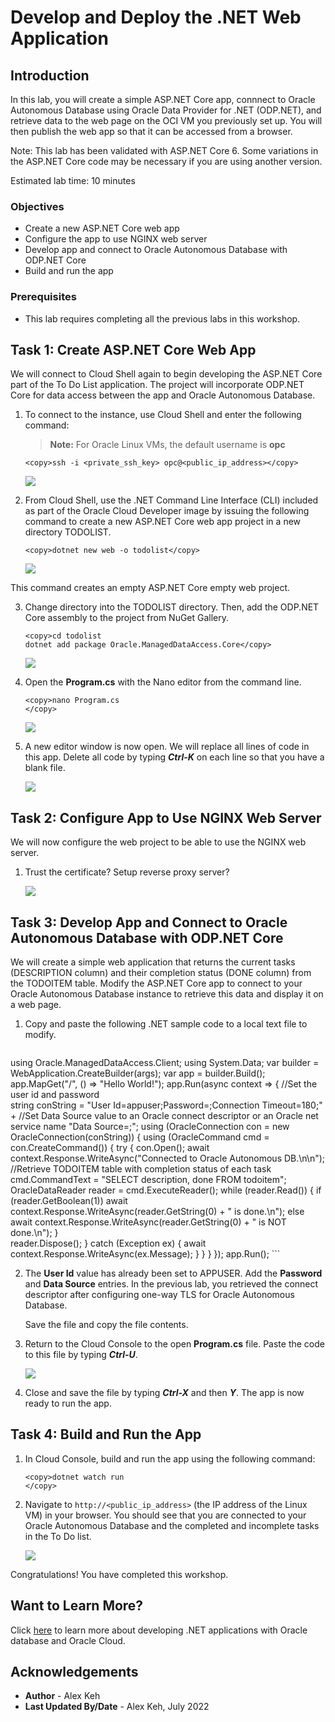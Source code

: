 # Develop and Deploy the .NET Web Application

## Introduction

In this lab, you will create a simple ASP.NET Core app, connnect to Oracle Autonomous Database using Oracle Data Provider for .NET (ODP.NET), and retrieve data to the web page on the OCI VM you previously set up. You will then publish the web app so that it can be accessed from a browser.

Note: This lab has been validated with ASP.NET Core 6. Some variations in the ASP.NET Core code may be necessary if you are using another version.

Estimated lab time: 10 minutes

### Objectives
-   Create a new ASP.NET Core web app
-   Configure the app to use NGINX web server
-   Develop app and connect to Oracle Autonomous Database with ODP.NET Core
-   Build and run the app

### Prerequisites

-   This lab requires completing all the previous labs in this workshop.

## Task 1: Create ASP.NET Core Web App

We will connect to Cloud Shell again to begin developing the ASP.NET Core part of the To Do List application. The project will incorporate ODP.NET Core for data access between the app and Oracle Autonomous Database.

1. To connect to the instance, use Cloud Shell and enter the following command:

    >**Note:** For Oracle Linux VMs, the default username is **opc**

    ```
    <copy>ssh -i <private_ssh_key> opc@<public_ip_address></copy>
    ```

    ![](images/ssh.png)

2. From Cloud Shell, use the .NET Command Line Interface (CLI) included as part of the Oracle Cloud Developer image by issuing the following command to create a new ASP.NET Core web app project in a new directory TODOLIST.

    ```
    <copy>dotnet new web -o todolist</copy>
    ```

    ![](./images/ssh.png " ")

  This command creates an empty ASP.NET Core empty web project. 

3. Change directory into the TODOLIST directory. Then, add the ODP.NET Core assembly to the project from NuGet Gallery.

    ```
    <copy>cd todolist
	dotnet add package Oracle.ManagedDataAccess.Core</copy>
    ```

    ![](./images/ssh.png " ")

4. Open the **Program.cs** with the Nano editor from the command line.

    ```
    <copy>nano Program.cs
    </copy>
    ```

    ![](./images/ssh.png " ")

5. A new editor window is now open. We will replace all lines of code in this app. Delete all code by typing ***Ctrl-K*** on each line so that you have a blank file.

    ![](./images/ssh.png " ")

## Task 2: Configure App to Use NGINX Web Server
We will now configure the web project to be able to use the NGINX web server.

1. Trust the certificate? Setup reverse proxy server?

    ![](./images/ssh.png " ")

## Task 3: Develop App and Connect to Oracle Autonomous Database with ODP.NET Core
We will create a simple web application that returns the current tasks (DESCRIPTION column) and their completion status (DONE column) from the TODOITEM table. Modify the ASP.NET Core app to connect to your Oracle Autonomous Database instance to retrieve this data and display it on a web page.

1. Copy and paste the following .NET sample code to a local text file to modify.

    ```
<copy>using Oracle.ManagedDataAccess.Client;
using System.Data;
var builder = WebApplication.CreateBuilder(args);
var app = builder.Build();
app.MapGet("/", () => "Hello World!");
app.Run(async context =>
{
      //Set the user id and password			
      string conString = "User Id=appuser;Password=<PASSWORD>;Connection Timeout=180;" +
      //Set Data Source value to an Oracle connect descriptor or an Oracle net service name
        "Data Source=<CONNECT DESCRIPTOR>;";
      using (OracleConnection con = new OracleConnection(conString))
      {
        using (OracleCommand cmd = con.CreateCommand())
        {
          try
          {
            con.Open();
            await context.Response.WriteAsync("Connected to Oracle Autonomous DB.\n\n");
            //Retrieve TODOITEM table with completion status of each task
            cmd.CommandText = "SELECT description, done FROM todoitem";
            OracleDataReader reader = cmd.ExecuteReader();
            while (reader.Read())
            {
              if (reader.GetBoolean(1))
                await context.Response.WriteAsync(reader.GetString(0) + " is done.\n");
              else
                await context.Response.WriteAsync(reader.GetString(0) + " is NOT done.\n");
            }              
            reader.Dispose();
          }
          catch (Exception ex)
          {
            await context.Response.WriteAsync(ex.Message);
          }
        }
      }
});
app.Run();
</copy>
    ```

2. The **User Id** value has already been set to APPUSER. Add the **Password** and **Data Source** entries. 
In the previous lab, you retrieved the connect descriptor after configuring one-way TLS for Oracle Autonomous Database.

	Save the file and copy the file contents.

3. Return to the Cloud Console to the open **Program.cs** file. Paste the code to this file by typing ***Ctrl-U***.

    ![](./images/ssh.png " ")

4. Close and save the file by typing ***Ctrl-X*** and then ***Y***. The app is now ready to run the app.

## Task 4: Build and Run the App
1. In Cloud Console, build and run the app using the following command:

    ```
    <copy>dotnet watch run
    </copy>
    ```

2. Navigate to `http://<public_ip_address>` (the IP address of the Linux VM) in your browser. You should see that you are connected to your Oracle Autonomous Database and the completed and incomplete tasks in the To Do list.

    ![](./images/ssh.png " ")

Congratulations! You have completed this workshop.

## Want to Learn More?

Click [here](https://www.oracle.com/database/technologies/appdev/dotnet.html) to learn more about developing .NET applications with Oracle database and Oracle Cloud.

## Acknowledgements

- **Author** - Alex Keh
- **Last Updated By/Date** - Alex Keh, July 2022